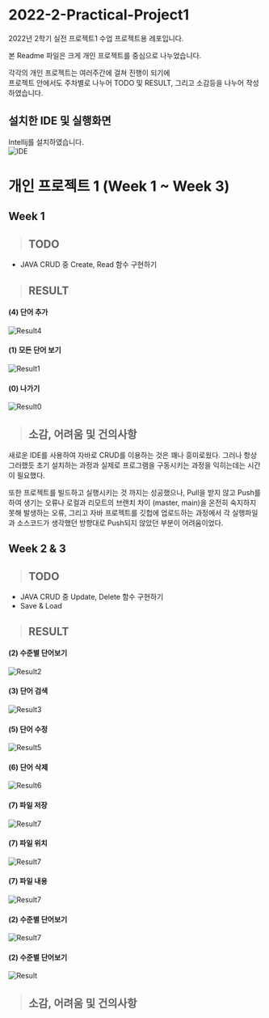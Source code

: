 # 2022-2-Practical-Project1
2022년 2학기 실전 프로젝트1 수업 프로젝트용 레포입니다.  

본 Readme 파일은 크게 개인 프로젝트를 중심으로 나누었습니다.  
  
각각의 개인 프로젝트는 여러주간에 걸쳐 진행이 되기에  
프로젝트 안에서도 주차별로 나누어 TODO 및 RESULT, 그리고 소감등을 나누어 작성하였습니다.  

## 설치한 IDE 및 실행화면
Intellij를 설치하였습니다.  
![IDE](https://github.com/Jeremy-0204/2022-2-Practical-Project1/blob/main/screenshots/IDE.png)

# 개인 프로젝트 1 (Week 1 ~ Week 3)
## Week 1
> ## TODO
- JAVA CRUD 중 Create, Read 함수 구현하기

> ## RESULT
#### (4) 단어 추가  
![Result4](https://github.com/Jeremy-0204/2022-2-Practical-Project1/blob/main/screenshots/4.%20%EB%8B%A8%EC%96%B4%EC%B6%94%EA%B0%80.png)  
#### (1) 모든 단어 보기  
![Result1](https://github.com/Jeremy-0204/2022-2-Practical-Project1/blob/main/screenshots/1.%20%EB%AA%A8%EB%93%A0%EB%8B%A8%EC%96%B4%EC%A1%B0%ED%9A%8C.png)  
#### (0) 나가기  
![Result0](https://github.com/Jeremy-0204/2022-2-Practical-Project1/blob/main/screenshots/0.%20%EB%82%98%EA%B0%80%EA%B8%B0.png)  

> ## 소감, 어려움 및 건의사항
새로운 IDE를 사용하여 자바로 CRUD를 이용하는 것은 꽤나 흥미로웠다. 그러나 항상 그러했듯 초기 설치하는 과정과 실제로 프로그램을 구동시키는 과정을 익히는데는 시간이 필요했다.  
  
또한 프로젝트를 빌드하고 실행시키는 것 까지는 성공했으나, Pull을 받지 않고 Push를 하여 생기는 오류나 로컬과 리모트의 브랜치 차이 (master, main)을 온전히 숙지하지 못해 발생하는 오류, 그리고 자바 프로젝트를 깃헙에 업로드하는 과정에서 각 실행파일과 소스코드가 생각했던 방향대로 Push되지 않았던 부분이 어려움이었다. 

## Week 2 & 3
> ## TODO
- JAVA CRUD 중 Update, Delete 함수 구현하기
- Save & Load 

> ## RESULT
#### (2) 수준별 단어보기
![Result2](https://github.com/Jeremy-0204/2022-2-Practical-Project1/blob/main/screenshots/2.%20%EC%88%98%EC%A4%80%EB%B3%84%20%EB%8B%A8%EC%96%B4%EB%B3%B4%EA%B8%B0.png)
#### (3) 단어 검색
![Result3](https://github.com/Jeremy-0204/2022-2-Practical-Project1/blob/main/screenshots/3.%20%EB%8B%A8%EC%96%B4%20%EA%B2%80%EC%83%89.png)
#### (5) 단어 수정
![Result5](https://github.com/Jeremy-0204/2022-2-Practical-Project1/blob/main/screenshots/5.%20%EB%8B%A8%EC%96%B4%20%EC%88%98%EC%A0%95.png)
#### (6) 단어 삭제
![Result6](https://github.com/Jeremy-0204/2022-2-Practical-Project1/blob/main/screenshots/6.%20%EB%8B%A8%EC%96%B4%20%EC%82%AD%EC%A0%9C.png)
#### (7) 파일 저장
![Result7](https://github.com/Jeremy-0204/2022-2-Practical-Project1/blob/main/screenshots/7.%20%ED%8C%8C%EC%9D%BC%EC%A0%80%EC%9E%A5.png)
#### (7) 파일 위치
![Result7](https://github.com/Jeremy-0204/2022-2-Practical-Project1/blob/main/screenshots/7.%20%ED%8C%8C%EC%9D%BC%EC%A0%80%EC%9E%A5%20%EA%B2%BD%EB%A1%9C.png)
#### (7) 파일 내용
![Result7](https://github.com/Jeremy-0204/2022-2-Practical-Project1/blob/main/screenshots/7.%20%ED%8C%8C%EC%9D%BC%EB%82%B4%EC%9A%A9.png)
#### (2) 수준별 단어보기
![Result7]()
#### (2) 수준별 단어보기
![Result]()
> ## 소감, 어려움 및 건의사항
